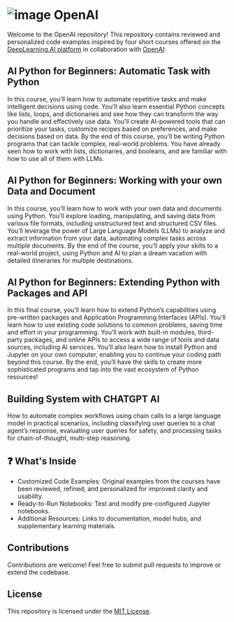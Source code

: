 # ![image](https://github.com/user-attachments/assets/35f315f5-15fb-4236-9f1d-9ee2554b7d56) OpenAI
Welcome to the OpenAI repository! This repository contains reviewed and personalized code examples inspired by four short courses offered on the [DeepLearning.AI platform](https://www.deeplearning.ai/) in collaboration with [OpenAI](https://openai.com/):

## AI Python for Beginners: Automatic Task with Python    
In this course, you’ll learn how to automate repetitive tasks and make intelligent decisions using code. You’ll also learn essential Python concepts like lists, loops, and dictionaries and see how they can transform the way you handle and effectively use data. You’ll create AI-powered tools that can prioritize your tasks, customize recipes based on preferences, and make decisions based on data. By the end of this course, you’ll be writing Python programs that can tackle complex, real-world problems.
You have already seen how to work with lists, dictionaries, and booleans, and are familiar with how to use all of them with LLMs. 

## AI Python for Beginners: Working with your own Data and Document
In this course, you’ll learn how to work with your own data and documents using Python. You’ll explore loading, manipulating, and saving data from various file formats, including unstructured text and structured CSV files. You’ll leverage the power of Large Language Models (LLMs) to analyze and extract information from your data, automating complex tasks across multiple documents. By the end of the course, you’ll apply your skills to a real-world project, using Python and AI to plan a dream vacation with detailed itineraries for multiple destinations.

## AI Python for Beginners: Extending Python with Packages and API
In this final course, you’ll learn how to extend Python’s capabilities using pre-written packages and Application Programming Interfaces (APIs). You’ll learn how to use existing code solutions to common problems, saving time and effort in your programming. You’ll work with built-in modules, third-party packages, and online APIs to access a wide range of tools and data sources, including AI services. You’ll also learn how to install Python and Jupyter on your own computer, enabling you to continue your coding path beyond this course. By the end, you’ll have the skills to create more sophisticated programs and tap into the vast ecosystem of Python resources!

## Building System with CHATGPT AI 
How to automate complex workflows using chain calls to a large language model in practical scenarios, including classifying user queries to a chat agent’s response, evaluating user queries for safety, and processing tasks for chain-of-thought, multi-step reasoning. 

## ❓ What's Inside
  - Customized Code Examples: Original examples from the courses have been reviewed, refined, and personalized for improved clarity and usability.
  - Ready-to-Run Notebooks: Test and modify pre-configured Jupyter notebooks.
  - Additional Resources: Links to documentation, model hubs, and supplementary learning materials.

## Contributions  
Contributions are welcome! Feel free to submit pull requests to improve or extend the codebase.

## License  
This repository is licensed under the [MIT License](https://opensource.org/license/MIT).

